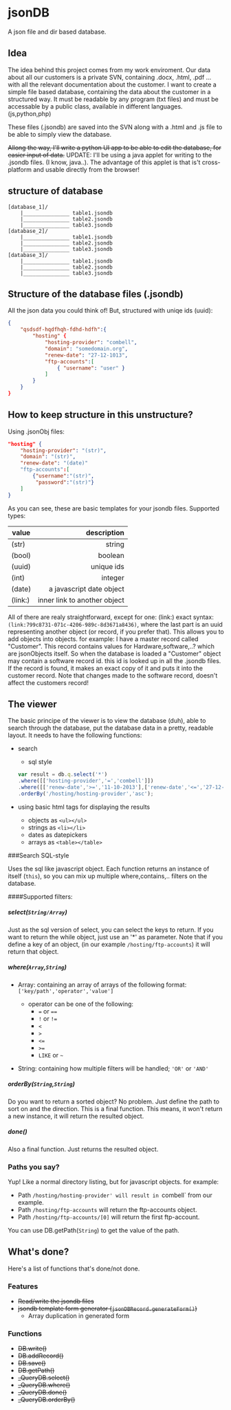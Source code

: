 jsonDB
======

A json file and dir based database.

Idea
----
The idea behind this project comes from my work enviroment. Our data about all our customers is a private SVN,
containing .docx, .html, .pdf ... with all the relevant documentation about the customer. I want to create a
simple file based database, containing the data about the customer in a structured way. It must be readable by
any program (txt files) and must be accessable by a public class, available in different languages. (js,python,php)

These files (.jsondb) are saved into the SVN along with a .html and .js file to be able to simply view the database.

~~Allong the way, I'll write a python UI app to be able to edit the database, for easier input of data.~~
UPDATE: I'll be using a java applet for writing to the .jsondb files. (I know, java..). The advantage of this applet
is that is't cross-platform and usable directly from the browser!

structure of database
----------------------------
```
[database_1]/
    |_______________ table1.jsondb
    |_______________ table2.jsondb
    |_______________ table3.jsondb
[database_2]/
    |_______________ table1.jsondb
    |_______________ table2.jsondb
    |_______________ table3.jsondb
[database_3]/
    |_______________ table1.jsondb
    |_______________ table2.jsondb
    |_______________ table3.jsondb
```
Structure of the database files (.jsondb)
------------------------------------------
All the json data you could think of! But, structured with uniqe ids (uuid):
```json
{
    "qsdsdf-hqdfhqh-fdhd-hdfh":{
        "hosting" {
            "hosting-provider": "combell",
            "domain": "somedomain.org",
            "renew-date": "27-12-1013",
            "ftp-accounts":[
                { "username": "user" }
            ]
        }
    }
}
```

How to keep structure in this unstructure?
------------------------------------------
Using .jsonObj files:
```json
"hosting" {
    "hosting-provider": "(str)",
    "domain": "(str)",
    "renew-date": "(date)"
    "ftp-accounts":[
        {"username":"(str)",
         "password":"(str)"}
    ]
}


```
As you can see, these are basic templates for your jsondb files. Supported types:


| value    | description                  |
| -------- |----------------------------: |
| (str)    | string                       |
| (bool)   | boolean                      |
| (uuid)   | unique ids                   |
| (int)    | integer                      |
| (date)   | a javascript date object     |
| (link:)  | inner link to another object |

All of there are realy straightforward, except for one: (link:)
exact syntax: `(link:799c8731-071c-4206-989c-8d3671a8436)`, where the last part is an uuid
representing another object (or record, if you prefer that). This allows you to add objects
into objects. for example: I have a master record called "Customer". This record contains
values for Hardware,software,..? which are jsonObjects itself. So when the database is loaded
a "Customer" object may contain a software record id. this id is looked up in all the .jsondb
files. If the record is found, it makes an exact copy of it and puts it into the customer
record. Note that changes made to the software record, doesn't affect the customers record!

The viewer
----------
The basic principe of the viewer is to view the database (duh), able to search through the database, put the database
data in a pretty, readable layout.
It needs to have the following functions:

* search
    * sql style

    ```javascript
    var result = db.q.select('*')
    .where([['hosting-provider','=','combell']])
    .where([['renew-date','>=','11-10-2013'],['renew-date','<=','27-12-2013']],'AND')
    .orderBy('/hosting/hosting-provider','asc');
    ```
* using basic html tags for displaying the results
    * objects as `<ul></ul>`
    * strings as `<li></li>`
    * dates as datepickers
    * arrays as `<table></table>`

###Search SQL-style

Uses the sql like javascript object. Each function returns an instance of itself (`this`),
so you can mix up multiple where,contains,.. filters on the database.

####Supported filters:
##### select(`String/Array`)
Just as the sql version of select, you can select the keys to return. If you want to return
the while object, just use an '*' as parameter. Note that if you define a key of an object,
(in our example `/hosting/ftp-accounts`) it will return that object.
##### where(`Array`,`String`)
* Array: containing an array of arrays of the following format: `['key/path','operator','value']`
    * operator can be one of the following:
        * `=` or `==`
        * `!` or `!=`
        * `<`
        * `>`
        * `<=`
        * `>=`
        * `LIKE` or `~`

* String: containing how multiple filters will be handled; `'OR'` or `'AND'`

##### orderBy(`String`,`String`)
Do you want to return a sorted object? No problem. Just define the path to sort on and the
direction. This is a final function. This means, it won't return a new instance, it will
return the resulted object.

##### done()
Also a final function. Just returns the resulted object.

### Paths you say?

Yup! Like a normal directory listing, but for javascript objects. for example:

* Path `/hosting/hosting-provider' will result in `combell` from our example.
* Path `/hosting/ftp-accounts` will return the ftp-accounts object.
* Path `/hosting/ftp-accounts/[0]` will return the first ftp-account.

You can use DB.getPath(`String`) to get the value of the path.
## What's done?
Here's a list of functions that's done/not done.

### Features
- ~~Read/write the jsondb files~~
- ~~jsondb template form generator (`jsonDBRecord.generateForm()`)~~
    - Array duplication in generated form

### Functions
- ~~DB.write()~~
- ~~DB.addRecord()~~
- ~~DB.save()~~
- ~~DB.getPath()~~
- ~~_QueryDB.select()~~
- ~~_QueryDB.where()~~
- ~~_QueryDB.done()~~
- ~~_QueryDB.orderBy()~~
